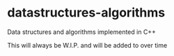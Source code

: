 # datastructures-algorithms
Data structures and algorithms implemented in C++  

This will always be W.I.P. and will be added to over time
